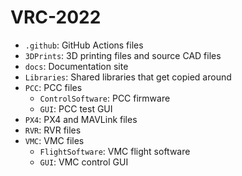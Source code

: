 # VRC-2022

- `.github`: GitHub Actions files
- `3DPrints`: 3D printing files and source CAD files
- `docs`: Documentation site
- `Libraries`: Shared libraries that get copied around
- `PCC`: PCC files
  - `ControlSoftware`: PCC firmware
  - `GUI`: PCC test GUI
- `PX4`: PX4 and MAVLink files
- `RVR`: RVR files
- `VMC`: VMC files
  - `FlightSoftware`: VMC flight software
  - `GUI`: VMC control GUI
